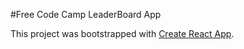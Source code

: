 #Free Code Camp LeaderBoard App

This project was bootstrapped with [Create React App](https://github.com/facebookincubator/create-react-app).
